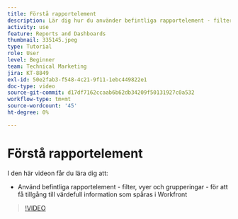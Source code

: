 ```yaml
---
title: Förstå rapportelement
description: Lär dig hur du använder befintliga rapportelement - filter, vyer och grupperingar - för att få tillgång till information som spåras i Workfront.
activity: use
feature: Reports and Dashboards
thumbnail: 335145.jpeg
type: Tutorial
role: User
level: Beginner
team: Technical Marketing
jira: KT-8849
exl-id: 50e2fab3-f548-4c21-9f11-1ebc449822e1
doc-type: video
source-git-commit: d17df7162ccaab6b62db34209f50131927c0a532
workflow-type: tm+mt
source-wordcount: '45'
ht-degree: 0%

---
```


# Förstå rapportelement

I den här videon får du lära dig att:

* Använd befintliga rapportelement - filter, vyer och grupperingar - för att få tillgång till värdefull information som spåras i Workfront

>[!VIDEO](https://video.tv.adobe.com/v/335145/?quality=12&learn=on&enablevpops)
